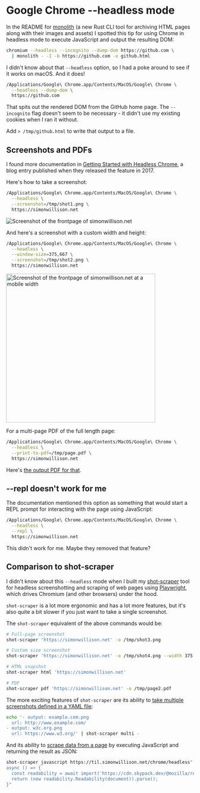 # Google Chrome --headless mode

In the README for [monolith](https://github.com/Y2Z/monolith) (a new Rust CLI tool for archiving HTML pages along with their images and assets) I spotted this tip for using Chrome in headless mode to execute JavaScript and output the resulting DOM:

```bash
chromium --headless --incognito --dump-dom https://github.com \
  | monolith - -I -b https://github.com -o github.html
```
I didn't know about that `--headless` option, so I had a poke around to see if it works on macOS. And it does!

```bash
/Applications/Google\ Chrome.app/Contents/MacOS/Google\ Chrome \
  --headless --dump-dom \
  https://github.com
```
That spits out the rendered DOM from the GitHub home page. The `--incognito` flag doesn't seem to be necessary - it didn't use my existing cookies when I ran it without.

Add `> /tmp/github.html` to write that output to a file.

## Screenshots and PDFs

I found more documentation in [Getting Started with Headless Chrome](https://developer.chrome.com/blog/headless-chrome/), a blog entry published when they released the feature in 2017.

Here's how to take a screenshot:
```bash
/Applications/Google\ Chrome.app/Contents/MacOS/Google\ Chrome \
  --headless \
  --screenshot=/tmp/shot1.png \
  https://simonwillison.net
```

![Screenshot of the frontpage of simonwillison.net](https://github.com/simonw/til/assets/9599/d60f7fc8-f610-4731-b71a-3010863c4e50)

And here's a screenshot with a custom width and height:

```bash
/Applications/Google\ Chrome.app/Contents/MacOS/Google\ Chrome \
  --headless \
  --window-size=375,667 \
  --screenshot=/tmp/shot2.png \
  https://simonwillison.net
```

<img src="https://github.com/simonw/til/assets/9599/3da856c8-4b22-4f5a-8b7f-3fe7c75392a4" alt="Screenshot of the frontpage of simonwillison.net at a mobile width" width="400">

For a multi-page PDF of the full length page:
```bash
/Applications/Google\ Chrome.app/Contents/MacOS/Google\ Chrome \
  --headless \
  --print-to-pdf=/tmp/page.pdf \
  https://simonwillison.net
```
Here's [the output PDF for that](https://static.simonwillison.net/static/2024/chrome-headless-page.pdf).

## --repl doesn't work for me

The documentation mentioned this option as something that would start a REPL prompt for interacting with the page using JavaScript:

```bash
/Applications/Google\ Chrome.app/Contents/MacOS/Google\ Chrome \
  --headless \
  --repl \
  https://simonwillison.net
```
This didn't work for me. Maybe they removed that feature?

## Comparison to shot-scraper

I didn't know about this `--headless` mode when I built my [shot-scraper](https://shot-scraper.datasette.io/) tool for headless screenshotting and scraping of web pages using [Playwright](https://playwright.dev/), which drives Chromium (and other browsers) under the hood.

`shot-scraper` is a lot more ergonomic and has a lot more features, but it's also quite a bit slower if you just want to take a single screenshot.

The `shot-scraper` equivalent of the above commands would be:

```bash
# Full-page screenshot
shot-scraper 'https://simonwillison.net' -o /tmp/shot3.png

# Custom size screenshot
shot-scraper 'https://simonwillison.net' -o /tmp/shot4.png --width 375 --height 667

# HTML snapshot
shot-scraper html 'https://simonwillison.net'

# PDF
shot-scraper pdf 'https://simonwillison.net' -o /tmp/page2.pdf
```
The more exciting features of `shot-scraper` are its ability to [take multiple screenshots defined in a YAML file](https://shot-scraper.datasette.io/en/stable/multi.html):

```bash
echo '- output: example.com.png
  url: http://www.example.com/
- output: w3c.org.png
  url: https://www.w3.org/' | shot-scraper multi -
```

And its ability to [scrape data from a page](https://shot-scraper.datasette.io/en/stable/javascript.html) by executing JavaScript and returning the result as JSON:

```bash
shot-scraper javascript https://til.simonwillison.net/chrome/headless"
async () => {
  const readability = await import('https://cdn.skypack.dev/@mozilla/readability');
  return (new readability.Readability(document)).parse();
}"
```
